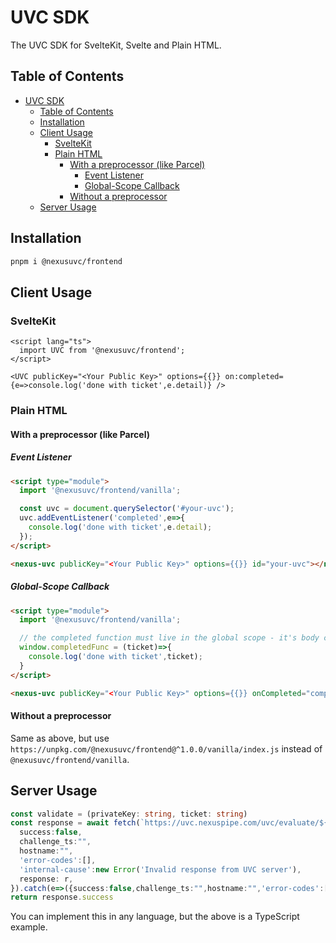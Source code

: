 # UVC SDK

The UVC SDK for SvelteKit, Svelte and Plain HTML.

## Table of Contents

- [UVC SDK](#uvc-sdk)
  - [Table of Contents](#table-of-contents)
  - [Installation](#installation)
  - [Client Usage](#client-usage)
    - [SvelteKit](#sveltekit)
    - [Plain HTML](#plain-html)
      - [With a preprocessor (like Parcel)](#with-a-preprocessor-like-parcel)
        - [Event Listener](#event-listener)
        - [Global-Scope Callback](#global-scope-callback)
      - [Without a preprocessor](#without-a-preprocessor)
  - [Server Usage](#server-usage)

## Installation

```bash
pnpm i @nexusuvc/frontend
```

## Client Usage

### SvelteKit

```svelte
<script lang="ts">
  import UVC from '@nexusuvc/frontend';
</script>

<UVC publicKey="<Your Public Key>" options={{}} on:completed={e=>console.log('done with ticket',e.detail)} />
```

### Plain HTML

#### With a preprocessor (like Parcel)

##### Event Listener

```html
<script type="module">
  import '@nexusuvc/frontend/vanilla';

  const uvc = document.querySelector('#your-uvc');
  uvc.addEventListener('completed',e=>{
    console.log('done with ticket',e.detail);
  });
</script>

<nexus-uvc publicKey="<Your Public Key>" options={{}} id="your-uvc"></nexus-uvc>
```

##### Global-Scope Callback

```html
<script type="module">
  import '@nexusuvc/frontend/vanilla';

  // the completed function must live in the global scope - it's body cannot be passed to the event, and it cannot be something like console.log that doesn't directly live in the global scope
  window.completedFunc = (ticket)=>{
    console.log('done with ticket',ticket);
  }
</script>

<nexus-uvc publicKey="<Your Public Key>" options={{}} onCompleted="completedFunc"></nexus-uvc>
```

#### Without a preprocessor

Same as above, but use `https://unpkg.com/@nexusuvc/frontend@^1.0.0/vanilla/index.js` instead of `@nexusuvc/frontend/vanilla`.

## Server Usage

```ts
const validate = (privateKey: string, ticket: string)
const response = await fetch(`https://uvc.nexuspipe.com/uvc/evaluate/${encodeURIComponent(privateKey)}/${encodeURIComponent(ticket)}`).then(r=>r.ok?r.json():{
  success:false,
  challenge_ts:"",
  hostname:"",
  'error-codes':[],
  'internal-cause':new Error('Invalid response from UVC server'),
  response: r,
}).catch(e=>({success:false,challenge_ts:"",hostname:"",'error-codes':[],'internal-cause':e}));
return response.success
```

You can implement this in any language, but the above is a TypeScript example.
